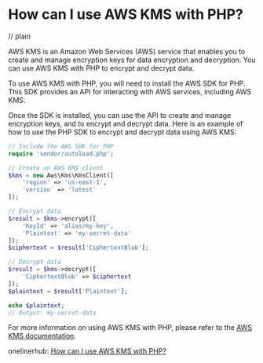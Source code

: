 # How can I use AWS KMS with PHP?
// plain

AWS KMS is an Amazon Web Services (AWS) service that enables you to create and manage encryption keys for data encryption and decryption. You can use AWS KMS with PHP to encrypt and decrypt data.

To use AWS KMS with PHP, you will need to install the AWS SDK for PHP. This SDK provides an API for interacting with AWS services, including AWS KMS.

Once the SDK is installed, you can use the API to create and manage encryption keys, and to encrypt and decrypt data. Here is an example of how to use the PHP SDK to encrypt and decrypt data using AWS KMS:

```php
// Include the AWS SDK for PHP
require 'vendor/autoload.php';

// Create an AWS KMS client
$kms = new Aws\Kms\KmsClient([
    'region' => 'us-east-1',
    'version' => 'latest'
]);

// Encrypt data
$result = $kms->encrypt([
    'KeyId' => 'alias/my-key',
    'Plaintext' => 'my-secret-data'
]);
$ciphertext = $result['CiphertextBlob'];

// Decrypt data
$result = $kms->decrypt([
    'CiphertextBlob' => $ciphertext
]);
$plaintext = $result['Plaintext'];

echo $plaintext;
// Output: my-secret-data
```

For more information on using AWS KMS with PHP, please refer to the [AWS KMS documentation](https://docs.aws.amazon.com/kms/latest/developerguide/programming-language-php.html).

onelinerhub: [How can I use AWS KMS with PHP?](https://onelinerhub.com/php-aws/how-can-i-use-aws-kms-with-php-1685642549)